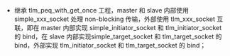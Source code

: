 * 继承 tlm_peq_with_get_once 工程，master 和 slave 内部使用 simple_xxx_socket 处理 non-blocking 传输，外部使用 tlm_xxx_socket 互联，即在 master 内部实现 simple_initiator_socket 和 tlm_initiator_socket 的 bind，在 slave 内部实现simple_target_socket 和 tlm_target_socket 的 bind，外部实现 tlm_initiator_socket 和 tlm_target_socket 的 bind；
